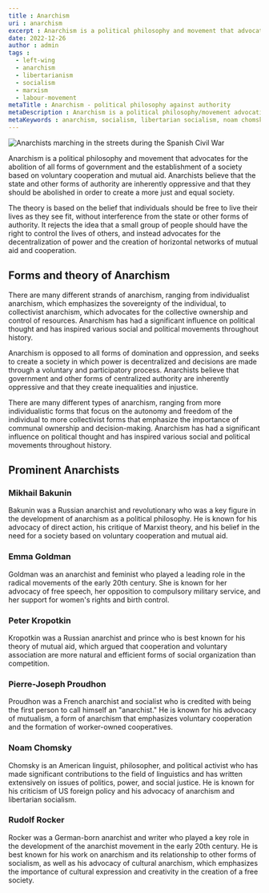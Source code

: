 ```yaml
---
title : Anarchism
uri : anarchism
excerpt : Anarchism is a political philosophy and movement that advocates for the abolition of all forms of government and the establishment of a society based on voluntary cooperation and mutual aid. 
date: 2022-12-26
author : admin
tags : 
  - left-wing
  - anarchism
  - libertarianism
  - socialism
  - marxism
  - labour-movement
metaTitle : Anarchism - political philosophy against authority
metaDescription : Anarchism is a political philosophy/movement advocating for the abolition of all forms of government and establishing a society based on voluntary cooperation.
metaKeywords : anarchism, socialism, libertarian socialism, noam chomsky, anarcho-syndicalism, spanish civil war
---
```


![Anarchists marching in the streets during the Spanish Civil War](/assets/img/articles/anarchism.jpg)

Anarchism is a political philosophy and movement that advocates for the abolition of all forms of government and the establishment of a society based on voluntary cooperation and mutual aid. Anarchists believe that the state and other forms of authority are inherently oppressive and that they should be abolished in order to create a more just and equal society.

The theory is based on the belief that individuals should be free to live their lives as they see fit, without interference from the state or other forms of authority. It rejects the idea that a small group of people should have the right to control the lives of others, and instead advocates for the decentralization of power and the creation of horizontal networks of mutual aid and cooperation.

## Forms and theory of Anarchism

There are many different strands of anarchism, ranging from individualist anarchism, which emphasizes the sovereignty of the individual, to collectivist anarchism, which advocates for the collective ownership and control of resources. Anarchism has had a significant influence on political thought and has inspired various social and political movements throughout history.

Anarchism is opposed to all forms of domination and oppression, and seeks to create a society in which power is decentralized and decisions are made through a voluntary and participatory process. Anarchists believe that government and other forms of centralized authority are inherently oppressive and that they create inequalities and injustice.

There are many different types of anarchism, ranging from more individualistic forms that focus on the autonomy and freedom of the individual to more collectivist forms that emphasize the importance of communal ownership and decision-making. Anarchism has had a significant influence on political thought and has inspired various social and political movements throughout history.

## Prominent Anarchists

### Mikhail Bakunin
Bakunin was a Russian anarchist and revolutionary who was a key figure in the development of anarchism as a political philosophy. He is known for his advocacy of direct action, his critique of Marxist theory, and his belief in the need for a society based on voluntary cooperation and mutual aid.

### Emma Goldman
Goldman was an anarchist and feminist who played a leading role in the radical movements of the early 20th century. She is known for her advocacy of free speech, her opposition to compulsory military service, and her support for women's rights and birth control.

### Peter Kropotkin
Kropotkin was a Russian anarchist and prince who is best known for his theory of mutual aid, which argued that cooperation and voluntary association are more natural and efficient forms of social organization than competition.

### Pierre-Joseph Proudhon
Proudhon was a French anarchist and socialist who is credited with being the first person to call himself an "anarchist." He is known for his advocacy of mutualism, a form of anarchism that emphasizes voluntary cooperation and the formation of worker-owned cooperatives.

### Noam Chomsky
Chomsky is an American linguist, philosopher, and political activist who has made significant contributions to the field of linguistics and has written extensively on issues of politics, power, and social justice. He is known for his criticism of US foreign policy and his advocacy of anarchism and libertarian socialism.

### Rudolf Rocker
Rocker was a German-born anarchist and writer who played a key role in the development of the anarchist movement in the early 20th century. He is best known for his work on anarchism and its relationship to other forms of socialism, as well as his advocacy of cultural anarchism, which emphasizes the importance of cultural expression and creativity in the creation of a free society.